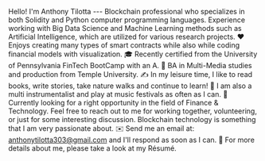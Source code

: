 Hello! I'm Anthony Tilotta --- Blockchain professional who specializes in both Solidity and Python computer programming languages. Experience working with Big Data Science and Machine Learning methods such as Artificial Intelligence, which are utilized for various research projects.
❤️ Enjoys creating many types of smart contracts while also while coding financial models with visualization.
🎓 Recently certified from the University of Pennsylvania FinTech BootCamp with an A.
🌱 BA in Multi-Media studies and production from Temple University.
✍️ In my leisure time, I like to read books, write stories, take nature walks and continue to learn!
🎵 I am also a multi instrumentalist and play at music festivals as often as I can.
💬 Currently looking for a right opportunity in the field of Finance & Technology. Feel free to reach out to me for working together, volunteering, or just for some interesting discussion. Blockchain technology is something that I am very passionate about.
✉️ Send me an email at: anthonytilotta303@gmail.com and I'll respond as soon as I can.
📄 For more details about me, please take a look at my Résumé.